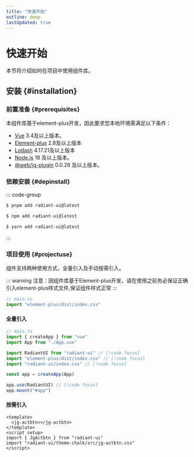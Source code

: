 ```yaml
---
title: "快速开始"
outline: deep
lastUpdated: true
---
```


# 快速开始

本节将介绍如何在项目中使用组件库。

## 安装 {#installation}

### 前置准备 {#prerequisites}

本组件库基于element-plus开发，因此要求您本地环境需满足以下条件：

- [Vue](https://en.wikipedia.org/wiki/Markdown) 3.4及以上版本。
- [Element-plus](https://element-plus.org/zh-CN/) 2.8及以上版本
- [Lodash](https://www.lodashjs.com/) 4.17.21及以上版本
- [Node.js](https://nodejs.org/) 18 及以上版本。
- [@web/jg-plugin](http://192.168.100.91:82/web/jg-plugins) 0.0.28 及以上版本。

### 依赖安装 {#depinstall}

::: code-group

```sh [pnpm]
$ pnpm add radiant-ui@latest
```

```sh [npm]
$ npm add radiant-ui@latest
```

```sh [yarn]
$ yarn add radiant-ui@latest
```

:::

### 项目使用 {#projectuse}

组件支持两种使用方式，全量引入及手动按需引入。

::: warning
注意：因组件库基于Element-plus开发，请在使用之前务必保证正确引入element-plus样式文件,保证组件样式正常
:::

```javascript
// main.ts
import "element-plus/dist/index.css"
```

#### 全量引入

```javascript
// main.ts
import { createApp } from "vue"
import App from "./App.vue"

import RadiantUI from "radiant-ui" // [!code focus]
import "element-plus/dist/index.css" // [!code focus]
import "radiant-ui/index.css" // [!code focus]

const app = createApp(App)

app.use(RadiantUI) // [!code focus]
app.mount("#app")
```

#### 按需引入

```vue
<template>
  <jg-actbtn></jg-actbtn>
</template>
<script setup>
import { JgActbtn } from "radiant-ui"
import "radiant-ui/theme-chalk/src/jg-actbtn.css"
</script>
```
